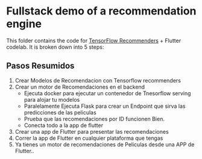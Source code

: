 # Fullstack demo of a recommendation engine

This folder contains the code for [TensorFlow Recommenders](https://www.tensorflow.org/recommenders) + Flutter codelab. It is broken down into 5 steps:

## Pasos Resumidos
1. Crear Modelos de Recomendacion con Tensorflow recommenders
2. Crear un motor de Recomendaciones en el backend
    - Ejecuta docker para ejecutar un contenedor de Tnesorflow serving para alojar tu modelos
    - Paralelamente Ejecuta Flask para crear un Endpoint que sirva las predicciones de las peliculas
    - Prueba que las recomendaciones por ID funcionen Bien.
    - Conecta todo a la app de flutter
3. Crear una app de Flutter para presentar las recomendaciones
4. Correr la app de Flutter en cualquier plataforma que tengas
5. Ya tienes un motor de recomendaciones de Peliculas desde una APP de Flutter..

